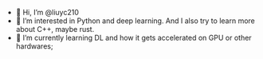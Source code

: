 - 👋 Hi, I’m @liuyc210
- 👀 I’m interested in Python and deep learning. And I also try to learn more about C++, maybe rust. 
- 🌱 I’m currently learning DL and how it gets accelerated on GPU or other hardwares;

<!---
liuyc210/liuyc210 is a ✨ special ✨ repository because its `README.md` (this file) appears on your GitHub profile.
You can click the Preview link to take a look at your changes.
--->
